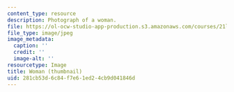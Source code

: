 ```yaml
---
content_type: resource
description: Photograph of a woman.
file: https://ol-ocw-studio-app-production.s3.amazonaws.com/courses/21l-705-major-authors-after-the-masterpiece-novels-by-melville-twain-faulkner-and-morrison-fall-2006/281cb53d6c84f7e61ed24cb9d041846d_21l-705f05-th.jpg
file_type: image/jpeg
image_metadata:
  caption: ''
  credit: ''
  image-alt: ''
resourcetype: Image
title: Woman (thumbnail)
uid: 281cb53d-6c84-f7e6-1ed2-4cb9d041846d
---
```

